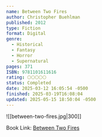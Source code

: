 ```yaml
---
name: Between Two Fires
author: Christopher Buehlman
published: 2012
type: Fiction
format: Digital
genre:
  - Historical
  - Fantasy
  - Horror
  - Supernatural
pages: 371
ISBN: 9781101611616
rating: 🌕🌕🌕🌕🌕
status: Completed
date: 2025-03-12 16:05:54 -0500
finished: 2025-03-19T16:08:04
updated: 2025-05-15 18:50:04 -0500
---
```


![[between-two-fires.jpg|300]]

Book Link: [Between Two Fires](https://www.goodreads.com/book/show/13543121-between-two-fires)
